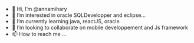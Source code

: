 - 👋 Hi, I’m @annamihary
- 👀 I’m interested in oracle SQLDevelopper and eclipse...
- 🌱 I’m currently learning java, reactJS, oracle
- 💞️ I’m looking to collaborate on mobile developpement and Js framework
- 📫 How to reach me ...

<!---
annamihary/annamihary is a ✨ special ✨ repository because its `README.md` (this file) appears on your GitHub profile.
You can click the Preview link to take a look at your changes.
--->
